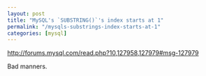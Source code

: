 ```yaml
---
layout: post
title: "MySQL's `SUBSTRING()`'s index starts at 1"
permalink: "/mysqls-substrings-index-starts-at-1"
categories: [mysql]
---
```


<a href="http://forums.mysql.com/read.php?10,127958,127979#msg-127979">http://forums.mysql.com/read.php?10,127958,127979#msg-127979 </a>

Bad manners.
